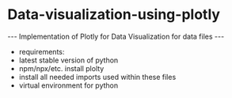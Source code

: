 # Data-visualization-using-plotly
--- Implementation of Plotly for Data Visualization for data files --- 

* requirements:
* latest stable version of python
* npm/npx/etc. install plolty
* install all needed imports used within these files
* virtual environment for python  
